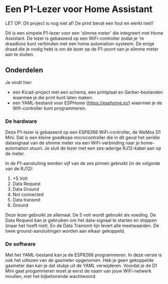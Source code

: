 Een P1-Lezer voor Home Assistant
========

LET OP: Dit project is nog niet af! De print bevat een fout en werkt niet!!

Dit is een simpele P1-lezer voor een 'slimme meter' die integreert met Home Assistant. De lezer is gebaseerd op een WiFi-controller zodat je 'm draadloos kunt verbinden met een home automation-systeem. De enige draad die je nodig hebt is om de lezer op de P1-poort van je slimme meter aan te sluiten.

Onderdelen
----------
Je vindt hier:
- een Kicad-project met een schema, een printplaat en Gerber-bestanden
waarmee je die print kunt laten maken.
- een YAML-bestand voor ESPHome (https://esphome.io/) waarmee je de Wifi-controller kunt programmeren.

### De hardware
Deze P1-lezer is gebaseerd op een ESP8266 WiFi-controller, de WeMos D1 Mini. Dat is een kleine goedkope microcontroller die in dit geval het seriële datasignaal van de slimme meter via een WiFi-verbinding naar je home-automation stuurt.
Je sluit de lezer met een zes-aderige RJ12-kabel aan op de meter.

In de P1-aansluiting worden vijf van de zes pinnen gebruikt (in de volgorde van de RJ12):

1. +5 Volt
2. Data Request
3. Data Ground
4. Not connected
5. Data transmit
6. Ground

Deze lezer gebruikt ze allemaal. De 5 volt wordt gebruikt als voeding. De Data Request kan je gebruiken om het data-signaal te starten en stoppen (maar het hoeft niet). En de Data Transmit-lijn levert alle meetwaarden. De twee ground-aansluitingen worden aan elkaar gekoppeld.

### De software
Met het YAML-bestand kan je de ESP8266 programmeren. In deze versie is ook het uitlezen van de gasmeter opgenomen. Heb je geen gekoppelde gasmeter dan kan je dat stukje uit de YAML verwijderen.
Voordat je de D1 Mini gaat progammeren moet je eerst de naam van jouw WiFi-netwerk invullen, met het bijbehorende wachtwoord.